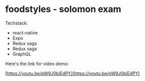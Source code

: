 # foodstyles - solomon exam

Techstack:

- react-native
- Expo
- Redux saga
- Redux saga
- GraphQL


Here's the link for video demo:


[https://youtu.be/pW9J0biEdPY](https://youtu.be/pW9J0biEdPY)